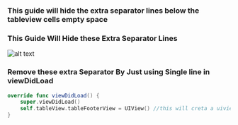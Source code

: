 ### This guide will hide the extra separator lines below the tableview cells empty space


### This Guide Will Hide these Extra Separator Lines

![alt text](https://i.stack.imgur.com/cFbz5.png)

### Remove these extra Separator By Just using Single line in viewDidLoad

```swift
override func viewDidLoad() {
    super.viewDidLoad()
    self.tableView.tableFooterView = UIView() //this will creta a uiview as a foter under cells to cover empty space and hides separator
}

```
